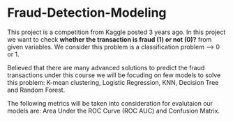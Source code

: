 # Fraud-Detection-Modeling

This project is a competition from Kaggle posted 3 years ago.
In this project we want to check **whether the transaction is fraud (1) or not (0)?** from given variables. We consider this problem is a classification problem --> 0 or 1.

Believed that there are many advanced solutions to predict the fraud transactions under this course we will be focuding on few models to solve this problem: K-mean clustering, Logistic Regression, KNN, Decision Tree and Random Forest.

The following metrics will be taken into consideration for evalutaion our models are: Area Under the ROC Curve (ROC AUC) and Confusion Matrix.